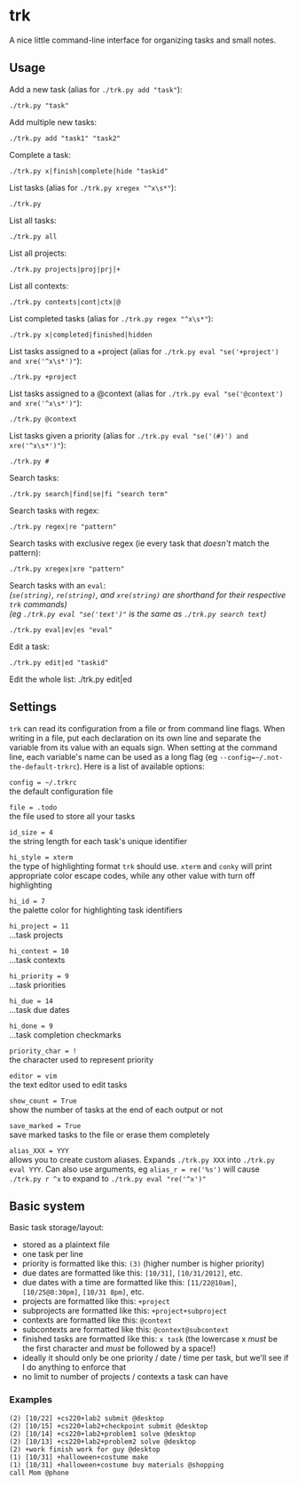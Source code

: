 # trk

A nice little command-line interface for organizing tasks and small notes.

## Usage

Add a new task (alias for `./trk.py add "task"`):

	./trk.py "task"

Add multiple new tasks:

	./trk.py add "task1" "task2"

Complete a task:

	./trk.py x|finish|complete|hide "taskid"

List tasks (alias for `./trk.py xregex "^x\s*"`):

	./trk.py

List all tasks:

	./trk.py all

List all projects:

	./trk.py projects|proj|prj|+

List all contexts:

	./trk.py contexts|cont|ctx|@

List completed tasks (alias for `./trk.py regex "^x\s*"`):

	./trk.py x|completed|finished|hidden

List tasks assigned to a +project (alias for `./trk.py eval "se('+project') and xre('^x\s*')"`):

	./trk.py +project

List tasks assigned to a @context (alias for `./trk.py eval "se('@context') and xre('^x\s*')"`):

	./trk.py @context

List tasks given a priority (alias for `./trk.py eval "se('(#)') and xre('^x\s*')"`):

	./trk.py #

Search tasks:

	./trk.py search|find|se|fi "search term"

Search tasks with regex:

	./trk.py regex|re "pattern"

Search tasks with exclusive regex (ie every task that *doesn't* match the pattern):

	./trk.py xregex|xre "pattern"

Search tasks with an `eval`:  
*(`se(string)`, `re(string)`, and `xre(string)` are shorthand for their respective `trk` commands)*  
*(eg `./trk.py eval "se('text')"` is the same as `./trk.py search text`)*

	./trk.py eval|ev|es "eval"

Edit a task:

	./trk.py edit|ed "taskid"

Edit the whole list:
	./trk.py edit|ed

## Settings

`trk` can read its configuration from a file or from command line flags. When writing in a file, put each declaration on its own line and separate the variable from its value with an equals sign. When setting at the command line, each variable's name can be used as a long flag (eg `--config=~/.not-the-default-trkrc`). Here is a list of available options:

`config = ~/.trkrc`  
the default configuration file

`file = .todo`  
the file used to store all your tasks

`id_size = 4`  
the string length for each task's unique identifier

`hi_style = xterm`  
the type of highlighting format `trk` should use. `xterm` and `conky` will print appropriate color escape codes, while any other value with turn off highlighting

`hi_id = 7`  
the palette color for highlighting task identifiers

`hi_project = 11`  
...task projects

`hi_context = 10`  
...task contexts

`hi_priority = 9`  
...task priorities

`hi_due = 14`  
...task due dates

`hi_done = 9`  
...task completion checkmarks

`priority_char = !`  
the character used to represent priority

`editor = vim`  
the text editor used to edit tasks

`show_count = True`  
show the number of tasks at the end of each output or not

`save_marked = True`  
save marked tasks to the file or erase them completely

`alias_XXX = YYY`  
allows you to create custom aliases. Expands `./trk.py XXX` into `./trk.py eval YYY`. Can also use arguments, eg `alias_r = re('%s')` will cause `./trk.py r ^x` to expand to `./trk.py eval "re('^x')"`

## Basic system

Basic task storage/layout:

* stored as a plaintext file
* one task per line
* priority is formatted like this: `(3)` (higher number is higher priority)
* due dates are formatted like this: `[10/31]`, `[10/31/2012]`, etc.
* due dates with a time are formatted like this: `[11/22@10am]`, `[10/25@8:30pm]`, `[10/31 8pm]`, etc.
* projects are formatted like this: `+project`
* subprojects are formatted like this: `+project+subproject`
* contexts are formatted like this: `@context`
* subcontexts are formatted like this: `@context@subcontext`
* finished tasks are formatted like this: `x task` (the lowercase x *must* be the first character and *must* be followed by a space!)
* ideally it should only be one priority / date / time per task, but we'll see if I do anything to enforce that
* no limit to number of projects / contexts a task can have

### Examples

	(2) [10/22] +cs220+lab2 submit @desktop
	(2) [10/15] +cs220+lab2+checkpoint submit @desktop
	(2) [10/14] +cs220+lab2+problem1 solve @desktop
	(2) [10/13] +cs220+lab2+problem2 solve @desktop
	(2) +work finish work for guy @desktop
	(1) [10/31] +halloween+costume make
	(1) [10/31] +halloween+costume buy materials @shopping
	call Mom @phone
